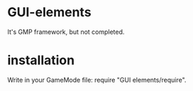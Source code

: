 # GUI-elements
It's GMP framework, but not completed.

# installation
Write in your GameMode file: require "GUI elements/require". 
